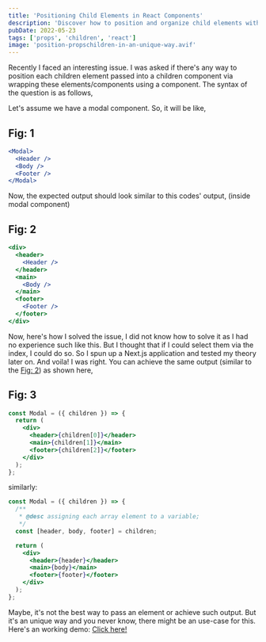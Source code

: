 ```yaml
---
title: 'Positioning Child Elements in React Components'
description: 'Discover how to position and organize child elements within a React component by wrapping them effectively using props.children.'
pubDate: 2022-05-23
tags: ['props', 'children', 'react']
image: 'position-propschildren-in-an-unique-way.avif'
---
```


Recently I faced an interesting issue. I was asked if there's any way to position each children element passed into a children component via wrapping these elements/components using a component. The syntax of the question is as follows,

Let's assume we have a modal component. So, it will be like,

## Fig: 1

```jsx
<Modal>
  <Header />
  <Body />
  <Footer />
</Modal>
```

Now, the expected output should look similar to this codes' output,
(inside modal component)

## Fig: 2

```jsx
<div>
  <header>
    <Header />
  </header>
  <main>
    <Body />
  </main>
  <footer>
    <Footer />
  </footer>
</div>
```

Now, here's how I solved the issue,
I did not know how to solve it as I had no experience such like this. But I thought that if I could select them via the index, I could do so. So I spun up a Next.js application and tested my theory later on. And voila! I was right. You can achieve the same output (similar to the [Fig: 2](##fig2)) as shown here,

## Fig: 3

```jsx
const Modal = ({ children }) => {
  return (
    <div>
      <header>{children[0]}</header>
      <main>{children[1]}</main>
      <footer>{children[2]}</footer>
    </div>
  );
};
```

similarly:

```jsx
const Modal = ({ children }) => {
  /**
   * @desc assigning each array element to a variable;
   */
  const [header, body, footer] = children;

  return (
    <div>
      <header>{header}</header>
      <main>{body}</main>
      <footer>{footer}</footer>
    </div>
  );
};
```

Maybe, it's not the best way to pass an element or achieve such output. But it's an unique way and you never know, there might be an use-case for this. Here's an working demo: [Click here!](https://replit.com/@SajjatHossain/propschildren#pages/index.jsx)
